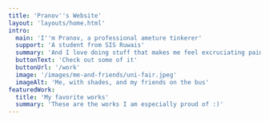 ```yaml
---
title: 'Pranov''s Website'
layout: 'layouts/home.html'
intro:
  main: 'I''m Pranov, a professional ameture tinkerer'
  support: 'A student from SIS Ruwais'
  summary: 'And I love doing stuff that makes me feel excruciating pain'
  buttonText: 'Check out some of it'
  buttonUrl: '/work'
  image: '/images/me-and-friends/uni-fair.jpeg'
  imageAlt: 'Me, with shades, and my friends on the bus'
featuredWork:
  title: 'My favorite works'
  summary: 'These are the works I am especially proud of :)'
---
```

